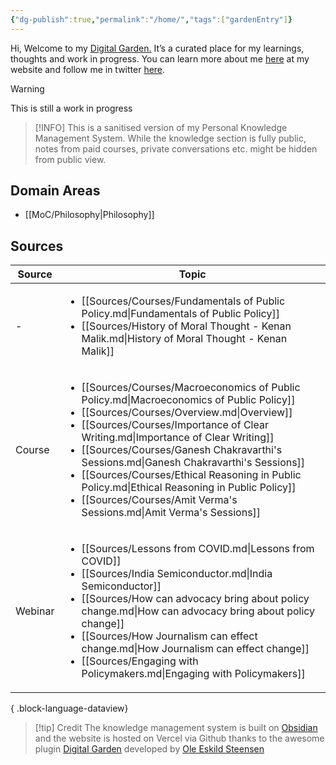 ```yaml
---
{"dg-publish":true,"permalink":"/home/","tags":["gardenEntry"]}
---
```



Hi, 
Welcome to my [Digital Garden.](https://web.archive.org/web/20221112021127/https://maggieappleton.com/garden-history) It’s a curated place for my learnings, thoughts and work in progress. You can learn more about me [here](https://santhoshsaravanan.in/) at my website and follow me in twitter [here](https://twitter.com/santhosh_srvnn).    

> [!warning] 
> This is still a work in progress


> [!INFO] 
>  This is a sanitised version of my Personal Knowledge Management System. While the knowledge section is fully public, notes from paid courses, private conversations etc. might be hidden from public view. 
> 

## Domain Areas
- [[MoC/Philosophy\|Philosophy]]


## Sources
| Source  | Topic                                                                                                                                                                                                                                                                                                                                                                                                                                                                                                                                     |
| ------- | ----------------------------------------------------------------------------------------------------------------------------------------------------------------------------------------------------------------------------------------------------------------------------------------------------------------------------------------------------------------------------------------------------------------------------------------------------------------------------------------------------------------------------------------- |
| \-      | <ul><li>[[Sources/Courses/Fundamentals of Public Policy.md\\|Fundamentals of Public Policy]]</li><li>[[Sources/History of Moral Thought - Kenan Malik.md\\|History of Moral Thought - Kenan Malik]]</li></ul>                                                                                                                                                                                                                                                                                                                             |
| Course  | <ul><li>[[Sources/Courses/Macroeconomics of Public Policy.md\\|Macroeconomics of Public Policy]]</li><li>[[Sources/Courses/Overview.md\\|Overview]]</li><li>[[Sources/Courses/Importance of Clear Writing.md\\|Importance of Clear Writing]]</li><li>[[Sources/Courses/Ganesh Chakravarthi's Sessions.md\\|Ganesh Chakravarthi's Sessions]]</li><li>[[Sources/Courses/Ethical Reasoning in Public Policy.md\\|Ethical Reasoning in Public Policy]]</li><li>[[Sources/Courses/Amit Verma's Sessions.md\\|Amit Verma's Sessions]]</li></ul> |
| Webinar | <ul><li>[[Sources/Lessons from COVID.md\\|Lessons from COVID]]</li><li>[[Sources/India Semiconductor.md\\|India Semiconductor]]</li><li>[[Sources/How can advocacy bring about policy change.md\\|How can advocacy bring about policy change]]</li><li>[[Sources/How Journalism can effect change.md\\|How Journalism can effect change]]</li><li>[[Sources/Engaging with Policymakers.md\\|Engaging with Policymakers]]</li></ul>                                                                                                        |

{ .block-language-dataview}

> [!tip] Credit
>  The knowledge management system is built on [Obsidian](https://obsidian.md/) and the website is hosted on Vercel via Github thanks to the awesome plugin [Digital Garden](https://github.com/oleeskild/obsidian-digital-garden) developed by [Ole Eskild Steensen](https://ko-fi.com/oleeskild)